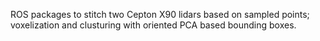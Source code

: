 ROS packages to stitch two Cepton X90 lidars based on sampled points; voxelization and clusturing with oriented PCA based bounding boxes.
